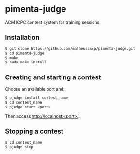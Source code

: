 # pimenta-judge
ACM ICPC contest system for training sessions.

## Installation
```bash
$ git clone https://github.com/matheuscscp/pimenta-judge.git
$ cd pimenta-judge
$ make
$ sudo make install
```

## Creating and starting a contest
Choose an available port and:
```bash
$ pjudge install contest_name
$ cd contest_name
$ pjudge start <port>
```
Then access [http://localhost:\<port\>/](http://localhost:\<port\>/).

## Stopping a contest
```bash
$ cd contest_name
$ pjudge stop
```
